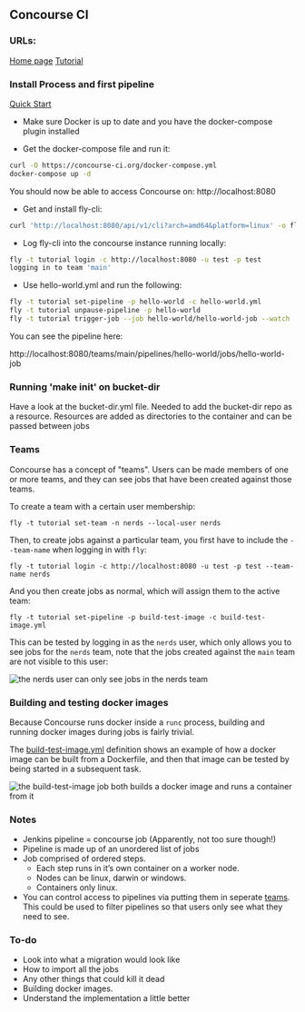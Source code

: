 ## Concourse CI

### URLs:
[Home page](https://concourse-ci.org)
[Tutorial](https://concourse-ci.org/getting-started.html)

### Install Process and first pipeline
[Quick Start](https://concourse-ci.org/quick-start.html)

* Make sure Docker is up to date and you have the docker-compose plugin installed

* Get the docker-compose file and run it:
```bash
curl -O https://concourse-ci.org/docker-compose.yml
docker-compose up -d
```

You should now be able to access Concourse on: http://localhost:8080

* Get and install fly-cli:

```bash
curl 'http://localhost:8080/api/v1/cli?arch=amd64&platform=linux' -o fly && chmod +x ./fly && sudo mv ./fly /usr/local/bin/
```

* Log fly-cli into the concourse instance running locally:

```bash
fly -t tutorial login -c http://localhost:8080 -u test -p test
logging in to team 'main'
```

* Use hello-world.yml and run the following:

```bash
fly -t tutorial set-pipeline -p hello-world -c hello-world.yml
fly -t tutorial unpause-pipeline -p hello-world
fly -t tutorial trigger-job --job hello-world/hello-world-job --watch
```

You can see the pipeline here:

http://localhost:8080/teams/main/pipelines/hello-world/jobs/hello-world-job


### Running 'make init' on bucket-dir

Have a look at the bucket-dir.yml file.
Needed to add the bucket-dir repo as a resource.
Resources are added as directories to the container and can be passed between jobs

### Teams

Concourse has a concept of "teams". Users can be made members of one or more teams, and they can see jobs that have been created against those teams.

To create a team with a certain user membership:

```fly -t tutorial set-team -n nerds --local-user nerds```

Then, to create jobs against a particular team, you first have to include the `--team-name` when logging in with `fly`:

```fly -t tutorial login -c http://localhost:8080 -u test -p test --team-name nerds```

And you then create jobs as normal, which will assign them to the active team:

```fly -t tutorial set-pipeline -p build-test-image -c build-test-image.yml```

This can be tested by logging in as the `nerds` user, which only allows you to see jobs for the `nerds` team, note that the jobs created against the `main` team are not visible to this user:

![the nerds user can only see jobs in the nerds team](pictures/fig1.png)

### Building and testing docker images

Because Concourse runs docker inside a `runc` process, building and running docker images during jobs is fairly trivial.

The [build-test-image.yml](build-test-image.yml) definition shows an example of how a docker image can be built from a Dockerfile, and then that image can be tested by being started in a subsequent task.

![the build-test-image job both builds a docker image and runs a container from it](pictures/fig2.png)

### Notes

* Jenkins pipeline = concourse job (Apparently, not too sure though!)
* Pipeline is made up of an unordered list of jobs
* Job comprised of ordered steps.
    * Each step runs in it’s own container on a worker node.
    * Nodes can be linux, darwin or windows.
    * Containers only linux.
* You can control access to pipelines via putting them in seperate [teams](https://concourse-ci.org/auth.html). This could be used to filter pipelines so that users only see what they need to see.


### To-do

* Look into what a migration would look like
* How to import all the jobs
* Any other things that could kill it dead
* Building docker images.
* Understand the implementation a little better
